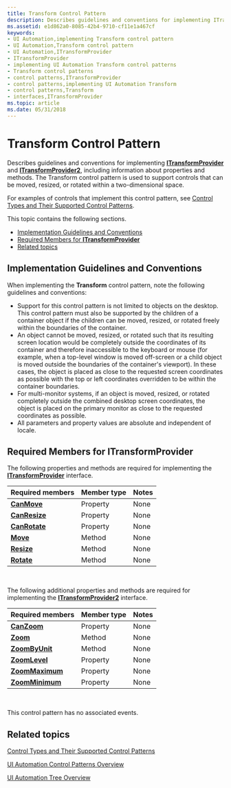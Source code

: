 ```yaml
---
title: Transform Control Pattern
description: Describes guidelines and conventions for implementing ITransformProvider and ITransformProvider2, including information about properties and methods.
ms.assetid: e1d862a0-8085-42b4-9710-cf11e1a467cf
keywords:
- UI Automation,implementing Transform control pattern
- UI Automation,Transform control pattern
- UI Automation,ITransformProvider
- ITransformProvider
- implementing UI Automation Transform control patterns
- Transform control patterns
- control patterns,ITransformProvider
- control patterns,implementing UI Automation Transform
- control patterns,Transform
- interfaces,ITransformProvider
ms.topic: article
ms.date: 05/31/2018
---
```


# Transform Control Pattern

Describes guidelines and conventions for implementing [**ITransformProvider**](/windows/desktop/api/UIAutomationCore/nn-uiautomationcore-itransformprovider) and [**ITransformProvider2**](https://docs.microsoft.com/windows/desktop/api/uiautomationcore/nn-uiautomationcore-itransformprovider2), including information about properties and methods. The Transform control pattern is used to support controls that can be moved, resized, or rotated within a two-dimensional space.

For examples of controls that implement this control pattern, see [Control Types and Their Supported Control Patterns](uiauto-controlpatternmapping.md).

This topic contains the following sections.

-   [Implementation Guidelines and Conventions](#implementation-guidelines-and-conventions)
-   [Required Members for **ITransformProvider**](#required-members-for-itransformprovider)
-   [Related topics](#related-topics)

## Implementation Guidelines and Conventions

When implementing the **Transform** control pattern, note the following guidelines and conventions:

-   Support for this control pattern is not limited to objects on the desktop. This control pattern must also be supported by the children of a container object if the children can be moved, resized, or rotated freely within the boundaries of the container.
-   An object cannot be moved, resized, or rotated such that its resulting screen location would be completely outside the coordinates of its container and therefore inaccessible to the keyboard or mouse (for example, when a top-level window is moved off-screen or a child object is moved outside the boundaries of the container's viewport). In these cases, the object is placed as close to the requested screen coordinates as possible with the top or left coordinates overridden to be within the container boundaries.
-   For multi-monitor systems, if an object is moved, resized, or rotated completely outside the combined desktop screen coordinates, the object is placed on the primary monitor as close to the requested coordinates as possible.
-   All parameters and property values are absolute and independent of locale.

## Required Members for **ITransformProvider**

The following properties and methods are required for implementing the [**ITransformProvider**](/windows/desktop/api/UIAutomationCore/nn-uiautomationcore-itransformprovider) interface.



| Required members                                         | Member type | Notes |
|----------------------------------------------------------|-------------|-------|
| [**CanMove**](/windows/desktop/api/UIAutomationCore/nf-uiautomationcore-itransformprovider-get_canmove)     | Property    | None  |
| [**CanResize**](/windows/desktop/api/UIAutomationCore/nf-uiautomationcore-itransformprovider-get_canresize) | Property    | None  |
| [**CanRotate**](/windows/desktop/api/UIAutomationCore/nf-uiautomationcore-itransformprovider-get_canrotate) | Property    | None  |
| [**Move**](/windows/desktop/api/UIAutomationCore/nf-uiautomationcore-itransformprovider-move)           | Method      | None  |
| [**Resize**](/windows/desktop/api/UIAutomationCore/nf-uiautomationcore-itransformprovider-resize)       | Method      | None  |
| [**Rotate**](/windows/desktop/api/UIAutomationCore/nf-uiautomationcore-itransformprovider-rotate)       | Method      | None  |



 

The following additional properties and methods are required for implementing the [**ITransformProvider2**](/windows/desktop/api/UIAutomationCore/nn-uiautomationcore-itransformprovider) interface.



| Required members                                              | Member type | Notes |
|---------------------------------------------------------------|-------------|-------|
| [**CanZoom**](https://docs.microsoft.com/windows/desktop/api/uiautomationcore/nf-uiautomationcore-itransformprovider2-get_canzoom)     | Property    | None  |
| [**Zoom**](https://docs.microsoft.com/windows/desktop/api/uiautomationcore/nf-uiautomationcore-itransformprovider2-zoom)           | Method      | None  |
| [**ZoomByUnit**](/windows/desktop/api/UIAutomationCore/nf-uiautomationcore-itransformprovider2-zoombyunit)   | Method      | None  |
| [**ZoomLevel**](/windows/desktop/api/UIAutomationCore/nf-uiautomationcore-itransformprovider2-get_zoomlevel)     | Property    | None  |
| [**ZoomMaximum**](/windows/desktop/api/UIAutomationCore/nf-uiautomationcore-itransformprovider2-get_zoommaximum) | Property    | None  |
| [**ZoomMinimum**](/windows/desktop/api/UIAutomationCore/nf-uiautomationcore-itransformprovider2-get_zoomminimum) | Property    | None  |



 

This control pattern has no associated events.

## Related topics

<dl> <dt>

[Control Types and Their Supported Control Patterns](uiauto-controlpatternmapping.md)
</dt> <dt>

[UI Automation Control Patterns Overview](uiauto-controlpatternsoverview.md)
</dt> <dt>

[UI Automation Tree Overview](uiauto-treeoverview.md)
</dt> </dl>

 

 




